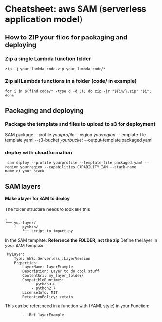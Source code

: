 # Cheatsheet: aws SAM (serverless application model)
## How to ZIP your files for packaging and deploying

### Zip a single Lambda function folder 
``` zip -j your_lambda_code.zip your_lambda_code/* ```

### Zip all Lambda functions in a folder  (code/ in example)
``` for i in $(find code/* -type d -d 0); do zip -jr "${i%/}.zip" "$i"; done ```

## Packaging and deploying
### Package the template and files to upload to s3 for deployment
SAM package --profile *yourprofile* --region *yourregion* --template-file template.yaml --s3-bucket *yourbucket* --output-template packaged.yaml

### deploy with cloudformation
``` sam deploy --profile yourprofile --template-file packaged.yaml --region yourregion --capabilities CAPABILITY_IAM --stack-name name_of_your_stack```

## SAM layers
#### Make a layer for SAM to deploy
The folder structure needs to look like this
```
.
└── yourlayer/
    └── python/
        └── script_to_import.py
```

In the SAM template: **Reference the FOLDER, not the zip**
Define the layer in your SAM template

```
 MyLayer:
    Type: AWS::Serverless::LayerVersion
    Properties:
        LayerName: layerExample
        Description: Layer to do cool stuff
        ContentUri: my_layer_folder/
        CompatibleRuntimes:
            - python3.6
            - python2.7
        LicenseInfo: MIT
        RetentionPolicy: retain
```
This can be referenced in a function with (YAML style) in your Function:
``` Layers:
        - !Ref layerExample
```
